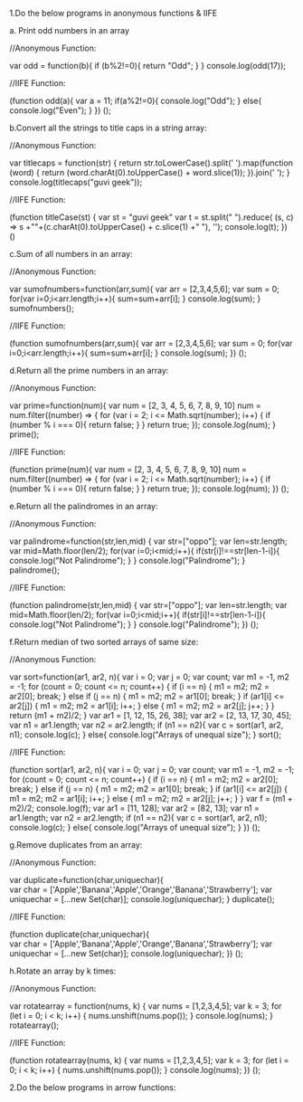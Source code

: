 1.Do the below programs in anonymous functions &  IIFE

a. Print odd numbers in an array

//Anonymous Function:                     

var odd = function(b){
    if (b%2!=0){
      return "Odd";
    }
}
console.log(odd(17));

//IIFE Function:

(function odd(a){
    var a = 11;
    if(a%2!=0){
        console.log("Odd");
    }
    else{
        console.log("Even");
    }
})
();

b.Convert all the strings to title caps in a string array:

//Anonymous Function:

var titlecaps = function(str) {
    return str.toLowerCase().split(' ').map(function (word) {
    return (word.charAt(0).toUpperCase() + word.slice(1));
}).join(' ');
}
console.log(titlecaps("guvi geek"));

//IIFE Function:

(function titleCase(st) {
    var st = "guvi geek"
    var t = st.split(" ").reduce( (s, c) => s +""+(c.charAt(0).toUpperCase() + c.slice(1) +" "), '');
    console.log(t);
})
()

c.Sum of all numbers in an array:

//Anonymous Function:

var sumofnumbers=function(arr,sum){
    var arr = [2,3,4,5,6];
    var sum = 0;
    for(var i=0;i<arr.length;i++){
        sum=sum+arr[i];
    }
    console.log(sum);
}
sumofnumbers();

//IIFE Function:

(function sumofnumbers(arr,sum){
      var arr = [2,3,4,5,6];
      var sum = 0;
      for(var i=0;i<arr.length;i++){
        sum=sum+arr[i];
      }
      console.log(sum);
})
();

d.Return all the prime numbers in an array:

//Anonymous Function:

var prime=function(num){
   var num = [2, 3, 4, 5, 6, 7, 8, 9, 10]
   num = num.filter((number) => {
   for (var i = 2; i <= Math.sqrt(number); i++) {
       if (number % i === 0){
          return false;
       }
   }
   return true;
   });
   console.log(num);
}
prime();

//IIFE Function:

(function prime(num){
    var num = [2, 3, 4, 5, 6, 7, 8, 9, 10]
    num = num.filter((number) => {
    for (var i = 2; i <= Math.sqrt(number); i++) {
        if (number % i === 0){
            return false;
        }
    }
    return true;
    });
console.log(num);
})
();

e.Return all the palindromes in an array:

//Anonymous Function:

var palindrome=function(str,len,mid) {
  var str=["oppo"];
  var len=str.length;
  var mid=Math.floor(len/2);
  for(var i=0;i<mid;i++){
    if(str[i]!==str[len-1-i]){
      console.log("Not Palindrome");
    }
  }
  console.log("Palindrome");
 }
palindrome();

//IIFE Function:

(function palindrome(str,len,mid) {
  var str=["oppo"];
  var len=str.length;
  var mid=Math.floor(len/2);
  for(var i=0;i<mid;i++){
    if(str[i]!==str[len-1-i]){
      console.log("Not Palindrome");
    }
  }
console.log("Palindrome");
})
();

f.Return median of two sorted arrays of same size:

//Anonymous Function:

var sort=function(ar1, ar2, n){
    var i = 0; 
    var j = 0; 
    var count;
    var m1 = -1, m2 = -1;
    for (count = 0; count <= n; count++)
    {
      if (i == n)
      {
            m1 = m2;
            m2 = ar2[0];
            break;
       }
      else if (j == n)
      {
            m1 = m2;
            m2 = ar1[0];
            break;
      }
      if (ar1[i] <= ar2[j])
      {
          m1 = m2; 
          m2 = ar1[i];
          i++;
       }
      else
      {
          m1 = m2; 
          m2 = ar2[j];
          j++;
       }
    }
return (m1 + m2)/2;
}
var ar1 = [1, 12, 15, 26, 38];
var ar2 = [2, 13, 17, 30, 45];
var n1 = ar1.length;
var n2 = ar2.length;
if (n1 == n2){
    var c = sort(ar1, ar2, n1);
    console.log(c);
}
else{
    console.log("Arrays of unequal size");
 }
sort();

//IIFE Function:

(function sort(ar1, ar2, n){
    var i = 0; 
    var j = 0; 
    var count;
    var m1 = -1, m2 = -1;
    for (count = 0; count <= n; count++)
    {
        if (i == n)
        {
            m1 = m2;
            m2 = ar2[0];
            break;
        }
        else if (j == n)
        {
            m1 = m2;
            m2 = ar1[0];
            break;
        }
        if (ar1[i] <= ar2[j])
        {
            m1 = m2; 
            m2 = ar1[i];
            i++;
        }
        else
        {
            m1 = m2; 
            m2 = ar2[j];
            j++;
        }
    }
    var f = (m1 + m2)/2;
    console.log(f);
var ar1 = [11, 128];
var ar2 = [82, 13];
var n1 = ar1.length;
var n2 = ar2.length;
if (n1 == n2){
    var c = sort(ar1, ar2, n1);
    console.log(c);
}
else{
    console.log("Arrays of unequal size");
}
}) 
();

g.Remove duplicates from an array:

//Anonymous Function:

var duplicate=function(char,uniquechar){  
    var char = ['Apple','Banana','Apple','Orange','Banana','Strawberry'];
    var uniquechar = [...new Set(char)];
    console.log(uniquechar);
}
duplicate();

//IIFE Function:

(function duplicate(char,uniquechar){  
    var char = ['Apple','Banana','Apple','Orange','Banana','Strawberry'];
    var uniquechar = [...new Set(char)];
    console.log(uniquechar);
})
();

h.Rotate an array by k times:

//Anonymous Function:

var rotatearray = function(nums, k) {
    var nums = [1,2,3,4,5];
    var k = 3; 
    for (let i = 0; i < k; i++) {
      nums.unshift(nums.pop());
    }
console.log(nums);
}
rotatearray();

//IIFE Function:

(function rotatearray(nums, k) {
    var nums = [1,2,3,4,5];
    var k = 3; 
    for (let i = 0; i < k; i++) {
      nums.unshift(nums.pop());
    }
console.log(nums);
})
();

2.Do the below programs in arrow functions:

